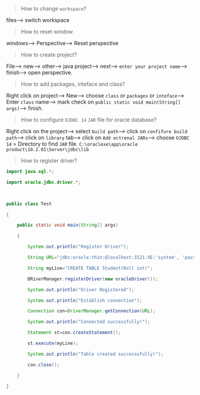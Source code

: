 > How to change `workspace`?

files--> switch workspace

> How to reset window

windows--> Perspective--> Reset perspective

> How to create project?

File--> new--> other--> java project--> next--> `enter your project name`--> finish--> open perspective.

> How to add packages, inteface and class?

Right click on project--> New--> choose `class` or `packages` or `inteface`--> Enter `class` name--> mark check on `public static void main(String[] args)`--> finish.

> How to configure `OJDBC 14` `JAR` file for oracle database?

Right click on the project--> select `build path`--> click on `confifure build path`--> click on `library` tab--> click on `Add ectrenal JARs`--> choose `OJDBC 14`
	> Directory to find `JAR` file. `C:\oraclexe\app\oracle product\10.2.01\Server\jdbc\lib`

> How to register driver?

```java
import java.sql.*;

import oracle.jdbc.driver.*;

  

public class Test

{

    public static void main(String[] args)

    {

        System.out.println("Register Driver");

        String URL="jdbc:oracle:thin:@localhost:1521:XE:'system', 'password'";

        String myLine="CREATE TABLE Student(Roll int)";

        DRiverManager.registerDriver(new oracleDriver());

        System.out.println("Driver Registered");

        System.out.println("Establish connection");

        Connection con=DriverManager.getConnection(URL);

        System.out.println("Connected successfully!");

        Statement st=con.createStatement();

        st.execute(myLine);

        System.out.println("Table created successufully!");

        con.close();

    }

}
```

